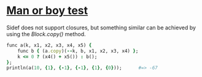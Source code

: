 [1]: http://rosettacode.org/wiki/Man_or_boy_test

# [Man or boy test][1]

Sidef does not support closures, but something similar can be achieved by using the _Block.copy()_ method.

```ruby
func a(k, x1, x2, x3, x4, x5) {
    func b { (a.copy)(--k, b, x1, x2, x3, x4) };
    k <= 0 ? (x4() + x5()) : b();
};
println(a(10, {1}, {-1}, {-1}, {1}, {0}));      #=> -67
```
